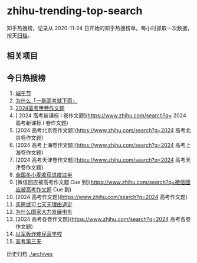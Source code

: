 # zhihu-trending-top-search

知乎热搜榜，记录从 2020-11-24
日开始的知乎热搜榜单。每小时抓取一次数据，按天[归档](./archives)。

## 相关项目

## 今日热搜榜

<!-- BEGIN -->
<!-- 最后更新时间 Mon Jun 10 2024 15:08:56 GMT+0800 (China Standard Time) -->

1. [端午节](https://www.zhihu.com/search?q=端午节)
1. [为什么「一到高考就下雨」](https://www.zhihu.com/search?q=为什么「一到高考就下雨」)
1. [2024高考甲卷作文题](https://www.zhihu.com/search?q=2024高考甲卷作文题)
1. [ 2024 高考新课标 I 卷作文题](https://www.zhihu.com/search?q= 2024 高考新课标
   I 卷作文题)
1. [2024 高考北京卷作文题](https://www.zhihu.com/search?q=2024 高考北京卷作文题)
1. [2024 高考上海卷作文题](https://www.zhihu.com/search?q=2024 高考上海卷作文题)
1. [2024 高考天津卷作文题](https://www.zhihu.com/search?q=2024 高考天津卷作文题)
1. [全国冬小麦收获进度过半](https://www.zhihu.com/search?q=全国冬小麦收获进度过半)
1. [微信回应被高考作文题 Cue
   到](https://www.zhihu.com/search?q=微信回应被高考作文题 Cue 到)
1. [2024 高考作文题](https://www.zhihu.com/search?q=2024 高考作文题)
1. [买房或可七天无理由退定](https://www.zhihu.com/search?q=买房或可七天无理由退定)
1. [为什么国家大力发展电车](https://www.zhihu.com/search?q=为什么国家大力发展电车)
1. [2024 高考各卷作文题](https://www.zhihu.com/search?q=2024 高考各卷作文题)
1. [以军轰炸难民营学校](https://www.zhihu.com/search?q=以军轰炸难民营学校)
1. [高考第三天](https://www.zhihu.com/search?q=高考第三天)

<!-- END -->

历史归档 [./archives](./archives)
